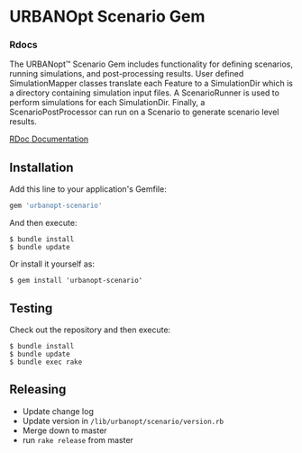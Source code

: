 # URBANOpt Scenario Gem

### <StaticLink href="rdoc/">Rdocs</StaticLink>

The URBANopt&trade; Scenario Gem includes functionality for defining scenarios, running simulations, and post-processing results. User defined SimulationMapper classes translate each Feature to a SimulationDir which is a directory containing simulation input files. A ScenarioRunner is used to perform simulations for each SimulationDir. Finally, a ScenarioPostProcessor can run on a Scenario to generate scenario level results.

[RDoc Documentation](https://urbanopt.github.io/urbanopt-scenario-gem/rdoc)

## Installation

Add this line to your application's Gemfile:

```ruby
gem 'urbanopt-scenario'
```

And then execute:

    $ bundle install
    $ bundle update

Or install it yourself as:

    $ gem install 'urbanopt-scenario'

## Testing

Check out the repository and then execute:

    $ bundle install
    $ bundle update    
    $ bundle exec rake
    
## Releasing

* Update change log
* Update version in `/lib/urbanopt/scenario/version.rb`
* Merge down to master
* run `rake release` from master
